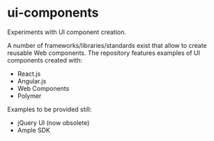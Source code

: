 # ui-components

Experiments with UI component creation.

A number of frameworks/libraries/standards exist that allow to create reusable Web components. 
The repository features examples of UI components created with:

- React.js
- Angular.js
- Web Components
- Polymer

Examples to be provided still:

- jQuery UI (now obsolete)
- Ample SDK
